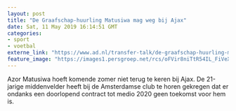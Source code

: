 ```yaml
---
layout: post
title: "De Graafschap-huurling Matusiwa mag weg bij Ajax"
date: Sat, 11 May 2019 16:14:51 GMT
categories: 
- sport 
- voetbal 
externe_link: "https://www.ad.nl/transfer-talk/de-graafschap-huurling-matusiwa-mag-weg-bij-ajax~a48aa9de/"
feature_image: "https://images1.persgroep.net/rcs/oFVir8niTtR54IL_FiVeXtpp7hI/diocontent/146138472/_fitwidth/400/?appId=21791a8992982cd8da851550a453bd7f&quality=0.7"
---
```


Azor Matusiwa hoeft komende zomer niet terug te keren bij Ajax. De 21-jarige middenvelder heeft bij de Amsterdamse club te horen gekregen dat er ondanks een doorlopend contract tot medio 2020 geen toekomst voor hem is.
